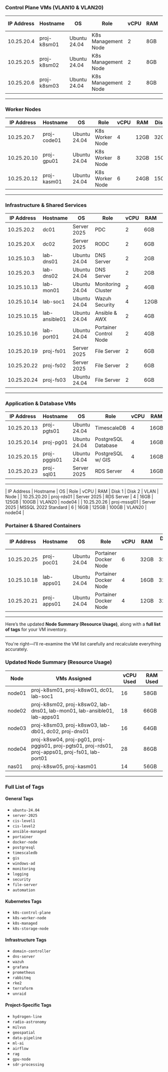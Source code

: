 ### **Control Plane VMs (VLAN10 & VLAN20)**
| IP Address  | Hostname     | OS           | Role                     | vCPU | RAM  | Disk 1  | Disk 2 |  VLAN  | Node    |
|-------------|--------------|--------------|--------------------------|------|------|---------|--------|--------|---------|
| 10.25.20.4  | proj-k8sm01  | Ubuntu 24.04 | K8s Management Node      | 2    | 8GB  | 32GB    | 250GB  | VLAN20 | node01  |
| 10.25.20.5  | proj-k8sm02  | Ubuntu 24.04 | K8s Management Node      | 2    | 8GB  | 32GB    | 250GB  | VLAN20 | node02  |
| 10.25.20.6  | proj-k8sm03  | Ubuntu 24.04 | K8s Management Node      | 2    | 8GB  | 32GB    | 250GB  | VLAN20 | node03  |
---

### **Worker Nodes**
| IP Address  | Hostname     | OS           | Role                     | vCPU | RAM  | Disk 1  | Disk 2 |  VLAN  | Node    |
|-------------|--------------|--------------|--------------------------|------|------|---------|--------|--------|---------|
| 10.25.20.7  | proj-code01  | Ubuntu 24.04 | K8s Worker Node          | 4    | 12GB |  32GB   |  100GB | VLAN20 | node04  |
| 10.25.20.10 | proj-gpu01   | Ubuntu 24.04 | K8s Worker Node          | 8    | 32GB | 150GB   | 2000GB | VLAN20 | node04  |
| 10.25.20.12 | proj-kasm01  | Ubuntu 24.04 | K8s Worker Node          | 6    | 24GB | 150GB   |  250GB | VLAN20 | nas01   |

---

### **Infrastructure & Shared Services**
| IP Address  | Hostname     | OS           | Role                     | vCPU | RAM  | Disk 1  | Disk 2 | VLAN   | Node   |
|-------------|--------------|--------------|--------------------------|------|------|---------|--------|--------|--------|
| 10.25.20.2  | dc01         | Server 2025  | PDC                      | 2    | 6GB  | 125GB   | 50GB   | VLAN10 | node01 |
| 10.25.20.X  | dc02         | Server 2025  | RODC                     | 2    | 6GB  | 125GB   | 50GB   | VLAN20 | node03 |
| 10.25.10.3  | lab-dns01    | Ubuntu 24.04 | DNS Server               | 2    | 2GB  | 32GB    |        | VLAN10 | node02 |
| 10.25.20.3  | lab-dns02    | Ubuntu 24.04 | DNS Server               | 2    | 2GB  | 32GB    |        | VLAN20 | node03 |
| 10.25.10.13 | lab-mon01    | Ubuntu 24.04 | Monitoring Cluster       | 2    | 4GB  | 32GB    | 750GB  | VLAN10 | node02 |
| 10.25.10.14 | lab-soc1     | Ubuntu 24.04 | Wazuh Security           | 4    | 12GB | 100GB   |        | VLAN10 | node01 |
| 10.25.10.15 | lab-ansible01| Ubuntu 24.04 | Ansible & AWX            | 2    | 4GB  | 32GB    |        | VLAN10 | node02 |
| 10.25.10.16 | lab-port01   | Ubuntu 24.04 | Portainer Control Node   | 2    | 4GB  | 32GB    |        | VLAN10 | node01 |
| 10.25.20.19 | proj-fs01    | Server 2025  | File Server              | 2    | 6GB  | 32GB    | 250GB  | VLAN20 | node04 |
| 10.25.20.22 | proj-fs02    | Server 2025  | File Server              | 2    | 6GB  | 125G    | 500GB  | VLAN20 | node04 |
| 10.25.20.24 | proj-fs03    | Ubuntu 24.04 | File Server              | 2    | 6GB  | 125G    | 750GB  | VLAN20 | node04 |

---

### **Application & Database VMs**
| IP Address  | Hostname     | OS           | Role                     | vCPU | RAM  | Disk 1  | Disk 2 | VLAN   | Node   |
|-------------|--------------|--------------|--------------------------|------|------|---------|--------|--------|--------|
| 10.25.20.13 | proj-pgts01  | Ubuntu 24.04 | TimescaleDB              | 4    | 16GB | 32GB    | 500GB  | VLAN20 | node04 |
| 10.25.20.14 | proj-pg01    | Ubuntu 24.04 | PostgreSQL Database      | 4    | 16GB | 32GB    | 500GB  | VLAN20 | node04 |
| 10.25.20.15 | proj-pggis01 | Ubuntu 24.04 | PostgreSQL w/ GIS        | 4    | 16GB | 32GB    | 500GB  | VLAN20 | node04 |
| 10.25.20.23 | proj-sql01   | Server 2025  | RDS Server               | 4    | 16GB | 125GB   | 500GB  | VLAN20 | node04 |

---
| IP Address  | Hostname     | OS           | Role                     | vCPU | RAM  | Disk 1  | Disk 2 | VLAN   | Node   |
| 10.25.20.20 | proj-rds01   | Server 2025  | RDS Server               | 4    | 16GB | 125GB   | 100GB  | VLAN20 | node04 |
| 10.25.20.26 | proj-mssql01 | Server 2025  | MSSQL 2022 Standard      | 6    | 16GB | 125GB   | 100GB  | VLAN20 | node04 |


### **Portainer & Shared Containers**
| IP Address  | Hostname     | OS           | Role                     | vCPU | RAM  | Disk 1  | VLAN   | Node   |
|-------------|--------------|--------------|--------------------------|------|------|---------|--------|--------|
| 10.25.20.25 | proj-poc01   | Ubuntu 24.04 | Portainer Docker Node    | 6    | 32GB | 32GB    | VLAN20 | node04 |
| 10.25.10.18 | lab-apps01   | Ubuntu 24.04 | Portainer Docker Node    | 4    | 16GB | 32GB    | VLAN10 | node02 |
| 10.25.20.21 | proj-apps01  | Ubuntu 24.04 | Portainer Docker Node    | 4    | 12GB | 32GB    | 500GB  | VLAN20 | node04 |

---

Here’s the updated **Node Summary (Resource Usage)**, along with a **full list of tags** for your VM inventory.

---

You're right—I’ll re-examine the VM list carefully and recalculate everything accurately.

### **Updated Node Summary (Resource Usage)**  
| Node   | VMs Assigned                                                           | vCPU Used | RAM Used |
|--------|------------------------------------------------------------------------|----------|---------|
| node01 | proj-k8sm01, proj-k8sw01, dc01, lab-soc1                               | 16       | 58GB    |
| node02 | proj-k8sm02, proj-k8sw02, lab-dns01, lab-mon01, lab-ansible01, lab-apps01 | 18       | 66GB    |
| node03 | proj-k8sm03, proj-k8sw03, lab-db01, dc02, proj-dns01                   | 16       | 64GB    |
| node04 | proj-k8sw04, proj-pg01, proj-pggis01, proj-pgts01, proj-rds01, proj-apps01, proj-fs01, lab-port01 | 28 | 86GB |
| nas01  | proj-k8sw05, proj-kasm01                                               | 14       | 56GB    |

---

### **Full List of Tags**
#### **General Tags**
- `ubuntu-24.04`
- `server-2025`
- `cis-level1`
- `cis-level2`
- `ansible-managed`
- `portainer`
- `docker-node`
- `postgresql`
- `timescaledb`
- `gis`
- `windows-ad`
- `monitoring`
- `logging`
- `security`
- `file-server`
- `automation`

#### **Kubernetes Tags**
- `k8s-control-plane`
- `k8s-worker-node`
- `k8s-managed`
- `k8s-storage-node`

#### **Infrastructure Tags**
- `domain-controller`
- `dns-server`
- `wazuh`
- `grafana`
- `prometheus`
- `rabbitmq`
- `rke2`
- `terraform`
- `unraid`

#### **Project-Specific Tags**
- `hydrogen-line`
- `radio-astronomy`
- `milvus`
- `geospatial`
- `data-pipeline`
- `ml-ai`
- `airflow`
- `rag`
- `gpu-node`
- `sdr-processing`

